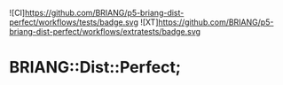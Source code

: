 ![CI]https://github.com/BRIANG/p5-briang-dist-perfect/workflows/tests/badge.svg
![XT]https://github.com/BRIANG/p5-briang-dist-perfect/workflows/extratests/badge.svg
# BRIANG::Dist::Perfect;
